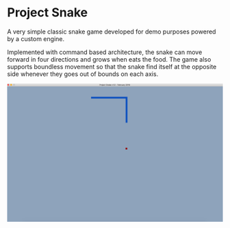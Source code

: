 # Project Snake
A very simple classic snake game developed for demo purposes powered by a custom engine.

Implemented with command based architecture, the snake can move forward in four directions and grows when eats the food. The game also supports boundless movement so that the snake find itself at the opposite side whenever they goes out of bounds on each axis.

![project_snake_screenshot](https://raw.githubusercontent.com/agbulutonur/ProjectSnake/master/resources/project_snake_ss.png)
